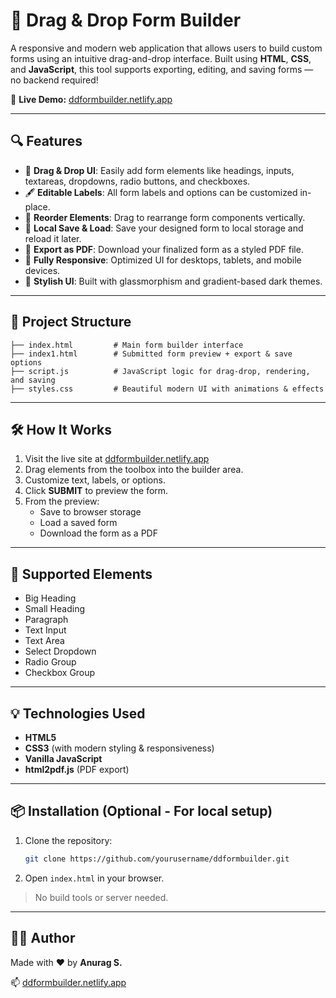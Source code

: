 # 🧱 Drag & Drop Form Builder

A responsive and modern web application that allows users to build custom forms using an intuitive drag-and-drop interface. Built using **HTML**, **CSS**, and **JavaScript**, this tool supports exporting, editing, and saving forms — no backend required!

🔗 **Live Demo:** [ddformbuilder.netlify.app](https://ddformbuilder.netlify.app)

---

## 🔍 Features

- 🚀 **Drag & Drop UI**: Easily add form elements like headings, inputs, textareas, dropdowns, radio buttons, and checkboxes.
- 🖋️ **Editable Labels**: All form labels and options can be customized in-place.
- 🧩 **Reorder Elements**: Drag to rearrange form components vertically.
- 💾 **Local Save & Load**: Save your designed form to local storage and reload it later.
- 📄 **Export as PDF**: Download your finalized form as a styled PDF file.
- 🎨 **Fully Responsive**: Optimized UI for desktops, tablets, and mobile devices.
- 🌌 **Stylish UI**: Built with glassmorphism and gradient-based dark themes.

---

## 📁 Project Structure

```plaintext
├── index.html         # Main form builder interface
├── index1.html        # Submitted form preview + export & save options
├── script.js          # JavaScript logic for drag-drop, rendering, and saving
├── styles.css         # Beautiful modern UI with animations & effects
```

---

## 🛠️ How It Works

1. Visit the live site at [ddformbuilder.netlify.app](https://ddformbuilder.netlify.app)
2. Drag elements from the toolbox into the builder area.
3. Customize text, labels, or options.
4. Click **SUBMIT** to preview the form.
5. From the preview:
   - Save to browser storage
   - Load a saved form
   - Download the form as a PDF

---

## 🧪 Supported Elements

- Big Heading
- Small Heading
- Paragraph
- Text Input
- Text Area
- Select Dropdown
- Radio Group
- Checkbox Group

---

## 💡 Technologies Used

- **HTML5**
- **CSS3** (with modern styling & responsiveness)
- **Vanilla JavaScript**
- **html2pdf.js** (PDF export)

---

## 📦 Installation (Optional - For local setup)

1. Clone the repository:
   ```bash
   git clone https://github.com/yourusername/ddformbuilder.git
   ```
2. Open `index.html` in your browser.

> No build tools or server needed.

---

## 🧑‍💻 Author

Made with ❤️ by **Anurag S.**

📫 [ddformbuilder.netlify.app](https://ddformbuilder.netlify.app)
